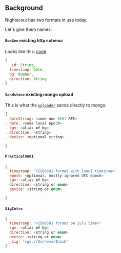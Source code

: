 ## Background

Nightscout has two formats in use today.

Let's give them names:

#### `BeeGee` existing http schema
Looks like this:
[code](https://github.com/jasoncalabrese/project-glu/blob/master/lib/models/entry.js#L12-L17)

```javascript
{
  _id: String,
  timestamp: Date,
  bg: Number,
  direction: String
}
```

#### `Sandstone` existing mongo upload
This is what the
[`uploader`](https://gist.github.com/bewest/e0ff794726f122723282#currently-used)
sends directly to mongo.

```javascript
{
  dateString: <some non 8601 RFC>
, date: <some local epoch>
, sgv: <alias of bg>
, direction: <string>
, device: <optional string>  

}

```


#### `Practical8601`
```javascript
{
  timestamp: "<ISO8601 format with [any] timezone>"
  epoch: <optional, mostly ignored UTC epoch>
  sgv: <alias of bg>
  direction: <string or enum>
  device: <string or enum>

}

```

#### `SigIntro`
```javascript
{
  timestamp: "<ISO8601 format on Zulu time>"
  sgv: <alias of bg>
  direction: <string or enum>
  device: <string or enum>
  _sig: "sgv://$schema/$hash"
}

```

